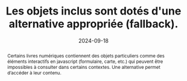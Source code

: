 ---
title: "Les objets inclus sont dotés d'une alternative appropriée (fallback). "
abstract: "Certains livres numériques contiennent des objets particuliers comme des éléments interactifs en javascript (formulaire, carte, etc.) qui  peuvent être impossibles à consulter dans certains contextes. Une alternative permet d’accéder à leur contenu. "
categories: 
    - "Images et médias"
agrege: O4115-E026
opquast: '4 115'
indiceebook: '26'
description: "Règle n° 026"
before: "025"
weight: "026"
after: "027"
actif: '1'
layout: rules
date: 2024-09-18
tags: 
    - "Écoconception"
    - "Interopérabilité"
objectif: 
    - "Fournir un accès à l'information pour les utilisateurs dont le dispositif de lecture ne supporte pas l'inclusion d'objets ou les technologies utilisées dans les objets inclus."
    - "Faciliter l'exploitation de ces contenus par les robots."
    - "Améliorer l’accessibilité des contenus aux lectrices et lecteurs handicapées."
    - "Améliorer la prise en compte des contenus par les moteurs de recherche et outils d’indexation"
Meo: 
    - "Utiliser des mécanismes de repli intrinsèques (tels que ceux disponibles pour l'objet [html] et les éléments canvas) ou, lorsqu'un repli intrinsèque n'est pas applicable, en utilisant un repli au niveau du manifeste. Les chaînes de repli (Fallback) sont créées à l'aide de l'attribut de Fallback sur les éléments du manifest. Cet attribut fait référence à l'ID xml d'un autre élément du manifest qui constitue une solution de repli (Fallback) pour l'élément actuel. "
Controle: 
    - "Vérifier que le livre numérique reste lisible et utilisable sur un dispositif ancien ou en désactivant le support de javascript"
    - "Vérifier que les contenus de type object ou canevas ne sont pas nécessaire à la compréhension ou disposent d'une alternative textuelle."
epubcheck: false
ace: false
humancheck: true
ReadiumGoToolkit: 
Source: 
    - "Opquast"
Referentiel: 
    - "https://www.w3.org/TR/epub-33/#sec-resource-fallbacks"
steps: 
    - "Conception"
    - "Éditorial"
---